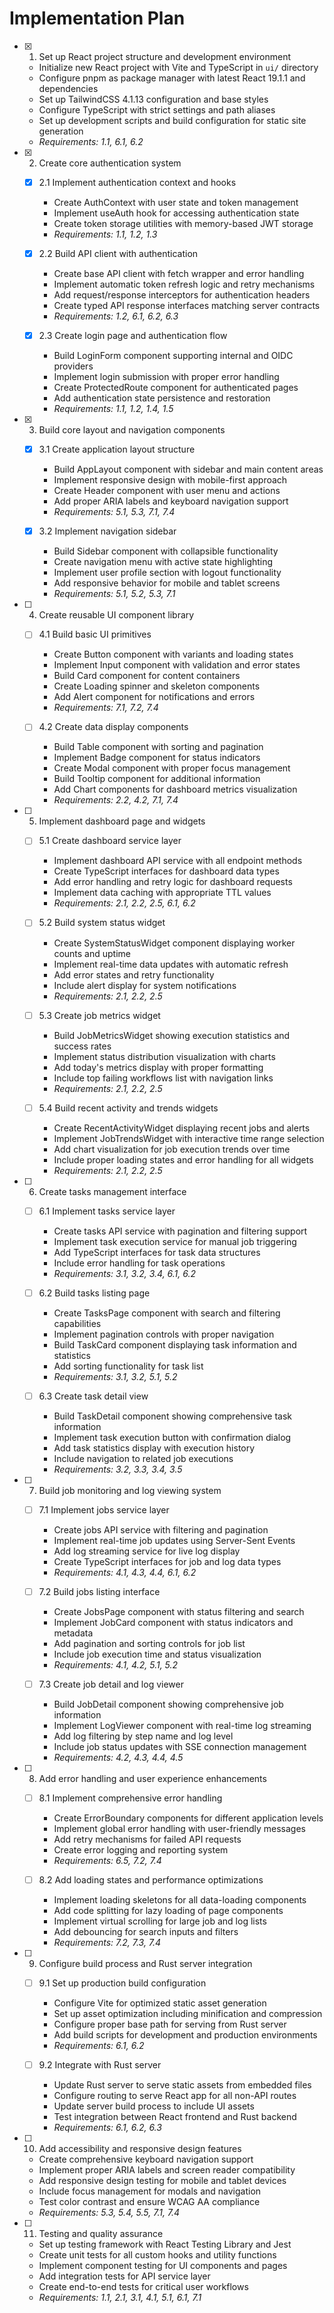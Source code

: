 # Implementation Plan

- [x] 1. Set up React project structure and development environment
  - Initialize new React project with Vite and TypeScript in `ui/` directory
  - Configure pnpm as package manager with latest React 19.1.1 and dependencies
  - Set up TailwindCSS 4.1.13 configuration and base styles
  - Configure TypeScript with strict settings and path aliases
  - Set up development scripts and build configuration for static site generation
  - _Requirements: 1.1, 6.1, 6.2_

- [x] 2. Create core authentication system
  - [x] 2.1 Implement authentication context and hooks
    - Create AuthContext with user state and token management
    - Implement useAuth hook for accessing authentication state
    - Create token storage utilities with memory-based JWT storage
    - _Requirements: 1.1, 1.2, 1.3_

  - [x] 2.2 Build API client with authentication
    - Create base API client with fetch wrapper and error handling
    - Implement automatic token refresh logic and retry mechanisms
    - Add request/response interceptors for authentication headers
    - Create typed API response interfaces matching server contracts
    - _Requirements: 1.2, 6.1, 6.2, 6.3_

  - [x] 2.3 Create login page and authentication flow
    - Build LoginForm component supporting internal and OIDC providers
    - Implement login submission with proper error handling
    - Create ProtectedRoute component for authenticated pages
    - Add authentication state persistence and restoration
    - _Requirements: 1.1, 1.2, 1.4, 1.5_

- [x] 3. Build core layout and navigation components
  - [x] 3.1 Create application layout structure
    - Build AppLayout component with sidebar and main content areas
    - Implement responsive design with mobile-first approach
    - Create Header component with user menu and actions
    - Add proper ARIA labels and keyboard navigation support
    - _Requirements: 5.1, 5.3, 7.1, 7.4_

  - [x] 3.2 Implement navigation sidebar
    - Build Sidebar component with collapsible functionality
    - Create navigation menu with active state highlighting
    - Implement user profile section with logout functionality
    - Add responsive behavior for mobile and tablet screens
    - _Requirements: 5.1, 5.2, 5.3, 7.1_

- [ ] 4. Create reusable UI component library
  - [ ] 4.1 Build basic UI primitives
    - Create Button component with variants and loading states
    - Implement Input component with validation and error states
    - Build Card component for content containers
    - Create Loading spinner and skeleton components
    - Add Alert component for notifications and errors
    - _Requirements: 7.1, 7.2, 7.4_

  - [ ] 4.2 Create data display components
    - Build Table component with sorting and pagination
    - Implement Badge component for status indicators
    - Create Modal component with proper focus management
    - Build Tooltip component for additional information
    - Add Chart components for dashboard metrics visualization
    - _Requirements: 2.2, 4.2, 7.1, 7.4_

- [ ] 5. Implement dashboard page and widgets
  - [ ] 5.1 Create dashboard service layer
    - Implement dashboard API service with all endpoint methods
    - Create TypeScript interfaces for dashboard data types
    - Add error handling and retry logic for dashboard requests
    - Implement data caching with appropriate TTL values
    - _Requirements: 2.1, 2.2, 2.5, 6.1, 6.2_

  - [ ] 5.2 Build system status widget
    - Create SystemStatusWidget component displaying worker counts and uptime
    - Implement real-time data updates with automatic refresh
    - Add error states and retry functionality
    - Include alert display for system notifications
    - _Requirements: 2.1, 2.2, 2.5_

  - [ ] 5.3 Create job metrics widget
    - Build JobMetricsWidget showing execution statistics and success rates
    - Implement status distribution visualization with charts
    - Add today's metrics display with proper formatting
    - Include top failing workflows list with navigation links
    - _Requirements: 2.1, 2.2, 2.5_

  - [ ] 5.4 Build recent activity and trends widgets
    - Create RecentActivityWidget displaying recent jobs and alerts
    - Implement JobTrendsWidget with interactive time range selection
    - Add chart visualization for job execution trends over time
    - Include proper loading states and error handling for all widgets
    - _Requirements: 2.1, 2.2, 2.5_

- [ ] 6. Create tasks management interface
  - [ ] 6.1 Implement tasks service layer
    - Create tasks API service with pagination and filtering support
    - Implement task execution service for manual job triggering
    - Add TypeScript interfaces for task data structures
    - Include error handling for task operations
    - _Requirements: 3.1, 3.2, 3.4, 6.1, 6.2_

  - [ ] 6.2 Build tasks listing page
    - Create TasksPage component with search and filtering capabilities
    - Implement pagination controls with proper navigation
    - Build TaskCard component displaying task information and statistics
    - Add sorting functionality for task list
    - _Requirements: 3.1, 3.2, 5.1, 5.2_

  - [ ] 6.3 Create task detail view
    - Build TaskDetail component showing comprehensive task information
    - Implement task execution button with confirmation dialog
    - Add task statistics display with execution history
    - Include navigation to related job executions
    - _Requirements: 3.2, 3.3, 3.4, 3.5_

- [ ] 7. Build job monitoring and log viewing system
  - [ ] 7.1 Implement jobs service layer
    - Create jobs API service with filtering and pagination
    - Implement real-time job updates using Server-Sent Events
    - Add log streaming service for live log display
    - Create TypeScript interfaces for job and log data types
    - _Requirements: 4.1, 4.3, 4.4, 6.1, 6.2_

  - [ ] 7.2 Build jobs listing interface
    - Create JobsPage component with status filtering and search
    - Implement JobCard component with status indicators and metadata
    - Add pagination and sorting controls for job list
    - Include job execution time and status visualization
    - _Requirements: 4.1, 4.2, 5.1, 5.2_

  - [ ] 7.3 Create job detail and log viewer
    - Build JobDetail component showing comprehensive job information
    - Implement LogViewer component with real-time log streaming
    - Add log filtering by step name and log level
    - Include job status updates with SSE connection management
    - _Requirements: 4.2, 4.3, 4.4, 4.5_

- [ ] 8. Add error handling and user experience enhancements
  - [ ] 8.1 Implement comprehensive error handling
    - Create ErrorBoundary components for different application levels
    - Implement global error handling with user-friendly messages
    - Add retry mechanisms for failed API requests
    - Create error logging and reporting system
    - _Requirements: 6.5, 7.2, 7.4_

  - [ ] 8.2 Add loading states and performance optimizations
    - Implement loading skeletons for all data-loading components
    - Add code splitting for lazy loading of page components
    - Implement virtual scrolling for large job and log lists
    - Add debouncing for search inputs and filters
    - _Requirements: 7.2, 7.3, 7.4_

- [ ] 9. Configure build process and Rust server integration
  - [ ] 9.1 Set up production build configuration
    - Configure Vite for optimized static asset generation
    - Set up asset optimization including minification and compression
    - Configure proper base path for serving from Rust server
    - Add build scripts for development and production environments
    - _Requirements: 6.1, 6.2_

  - [ ] 9.2 Integrate with Rust server
    - Update Rust server to serve static assets from embedded files
    - Configure routing to serve React app for all non-API routes
    - Update server build process to include UI assets
    - Test integration between React frontend and Rust backend
    - _Requirements: 6.1, 6.2, 6.3_

- [ ] 10. Add accessibility and responsive design features
  - Create comprehensive keyboard navigation support
  - Implement proper ARIA labels and screen reader compatibility
  - Add responsive design testing for mobile and tablet devices
  - Include focus management for modals and navigation
  - Test color contrast and ensure WCAG AA compliance
  - _Requirements: 5.3, 5.4, 5.5, 7.1, 7.4_

- [ ] 11. Testing and quality assurance
  - Set up testing framework with React Testing Library and Jest
  - Create unit tests for all custom hooks and utility functions
  - Implement component testing for UI components and pages
  - Add integration tests for API service layer
  - Create end-to-end tests for critical user workflows
  - _Requirements: 1.1, 2.1, 3.1, 4.1, 5.1, 6.1, 7.1_